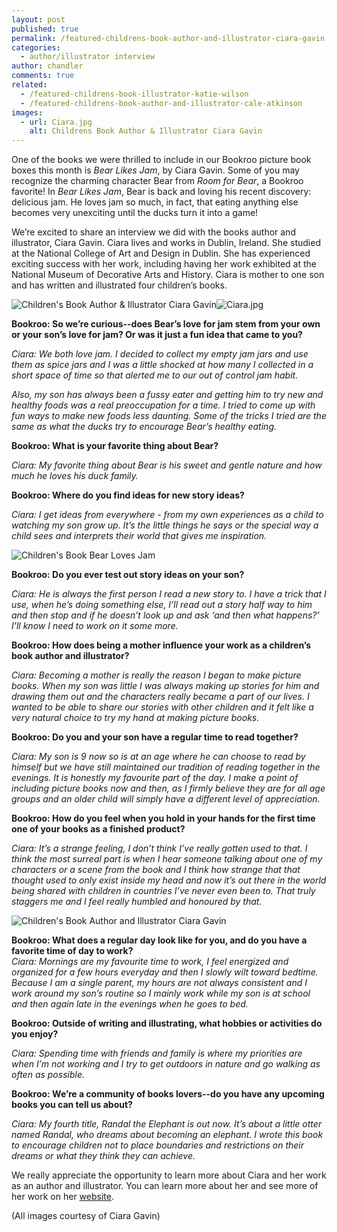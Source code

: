 ```yaml
---
layout: post
published: true
permalink: /featured-childrens-book-author-and-illustrator-ciara-gavin
categories:
  - author/illustrator interview
author: chandler
comments: true
related:
  - /featured-childrens-book-illustrator-katie-wilson
  - /featured-childrens-book-author-and-illustrator-cale-atkinson
images:
  - url: Ciara.jpg
    alt: Childrens Book Author & Illustrator Ciara Gavin
---
```

One of the books we were thrilled to include in our Bookroo picture book boxes this month is _Bear Likes Jam_, by Ciara Gavin. Some of you may recognize the charming character Bear from _Room for Bear_, a Bookroo favorite! In _Bear Likes Jam_, Bear is back and loving his recent discovery: delicious jam. He loves jam so much, in fact, that eating anything else becomes very unexciting until the ducks turn it into a game!

We’re excited to share an interview we did with the books author and illustrator, Ciara Gavin. Ciara lives and works in Dublin, Ireland. She studied at the National College of Art and Design in Dublin. She has experienced exciting success with her work, including having her work exhibited at the National Museum of Decorative Arts and History. Ciara is mother to one son and has written and illustrated four children’s books.

![Children's Book Author & Illustrator Ciara Gavin]({{site.baseurl}}/assets/img/posts/Ciara.jpg)![Ciara.jpg]({{site.baseurl}}/assets/img/posts/Ciara.jpg)


**Bookroo: So we’re curious--does Bear’s love for jam stem from your own or your son’s love for jam? Or was it just a fun idea that came to you?**

_Ciara: We both love jam. I decided to collect my empty jam jars and use them as spice jars and I was a little shocked at how many I collected in a short space of time so that alerted me to our out of control jam habit._

_Also, my son has always been a fussy eater and getting him to try new and healthy foods was a real preoccupation for a time. I tried to come up with fun ways to make new foods less daunting. Some of the tricks I tried are the same as what the ducks try to encourage Bear’s healthy eating._

**Bookroo: What is your favorite thing about Bear?**

_Ciara: My favorite thing about Bear is his sweet and gentle nature and how much he loves his duck family._

**Bookroo: Where do you find ideas for new story ideas?**

_Ciara: I get ideas from everywhere - from my own experiences as a child to watching my son grow up. It’s the little things he says or the special way a child sees and interprets their world that gives me inspiration._

![Children's Book Bear Loves Jam]({{site.baseurl}}/assets/img/posts/BLJ%20Cover%20sized.jpg)

**Bookroo: Do you ever test out story ideas on your son?**

_Ciara: He is always the first person I read a new story to. I have a trick that I use, when he’s doing something else, I’ll read out a story half way to him and then stop and if he doesn’t look up and ask ‘and then what happens?’ I’ll know I need to work on it some more._ 

**Bookroo: How does being a mother influence your work as a children’s book author and illustrator?**

_Ciara: Becoming a mother is really the reason I began to make picture books. When my son was little I was always making up stories for him and drawing them out and the characters really became a part of our lives. I wanted to be able to share our stories with other children and it felt like a very natural choice to try my hand at making picture books._

**Bookroo: Do you and your son have a regular time to read together?**

_Ciara: My son is 9 now so is at an age where he can choose to read by himself but we have still maintained our tradition of reading together in the evenings. It is honestly my favourite part of the day. I make a point of including picture books now and then, as I firmly believe they are for all age groups and an older child will simply have a different level of appreciation._

**Bookroo: How do you feel when you hold in your hands for the first time one of your books as a finished product?**

_Ciara: It’s a strange feeling, I don’t think I’ve really gotten used to that. I think the most surreal part is when I hear someone talking about one of my characters or a scene from the book and I think how strange that that thought used to only exist inside my head and now it’s out there in the world being shared with children in countries I’ve never even been to. That truly staggers me and I feel really humbled and honoured by that._

![Children's Book Author and Illustrator Ciara Gavin]({{site.baseurl}}/assets/img/posts/Bookroo%20WIP%20sized.jpg)

**Bookroo: What does a regular day look like for you, and do you have a favorite time of day to work?**  
_Ciara: Mornings are my favourite time to work, I feel energized and organized for a few hours everyday and then I slowly wilt toward bedtime. Because I am a single parent, my hours are not always consistent and I work around my son’s routine so I mainly work while my son is at school and then again late in the evenings when he goes to bed._ 

**Bookroo: Outside of writing and illustrating, what hobbies or activities do you enjoy?**

_Ciara: Spending time with friends and family is where my priorities are when I’m not working and I try to get outdoors in nature and go walking as often as possible._

**Bookroo: We’re a community of books lovers--do you have any upcoming books you can tell us about?**

_Ciara: My fourth title, Randal the Elephant is out now. It’s about a little otter named Randal, who dreams about becoming an elephant. I wrote this book to encourage children not to place boundaries and restrictions on their dreams or what they think they can achieve._ 

We really appreciate the opportunity to learn more about Ciara and her work as an author and illustrator. You can learn more about her and see more of her work on her [website](http://www.ciaragavin.com/).

(All images courtesy of Ciara Gavin)
